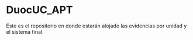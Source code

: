 # DuocUC_APT
Este es el repositorio en donde estarán alojado las evidencias por unidad y el sistema final.
